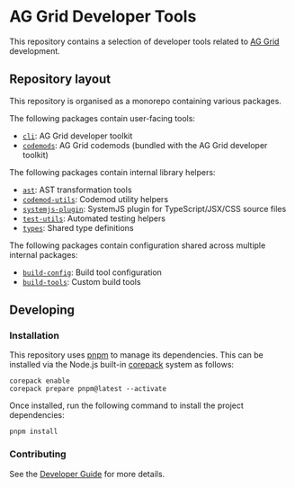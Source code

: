 # AG Grid Developer Tools

This repository contains a selection of developer tools related to [AG Grid](https://github.com/ag-grid/ag-grid) development.

## Repository layout

This repository is organised as a monorepo containing various packages.

The following packages contain user-facing tools:

- [`cli`](./packages/cli/): AG Grid developer toolkit
- [`codemods`](./packages/codemods/): AG Grid codemods (bundled with the AG Grid developer toolkit)

The following packages contain internal library helpers:

- [`ast`](./packages/ast/): AST transformation tools
- [`codemod-utils`](./packages/codemod-utils/): Codemod utility helpers
- [`systemjs-plugin`](./packages/systemjs-plugin/): SystemJS plugin for TypeScript/JSX/CSS source files
- [`test-utils`](./packages/test-utils/): Automated testing helpers
- [`types`](./packages/types/): Shared type definitions

The following packages contain configuration shared across multiple internal packages:

- [`build-config`](./packages/build-config/): Build tool configuration
- [`build-tools`](./packages/build-tools/): Custom build tools

## Developing

### Installation

This repository uses [pnpm](https://pnpm.io/) to manage its dependencies. This can be installed via the Node.js built-in [corepack](https://nodejs.org/api/corepack.html) system as follows:

```
corepack enable
corepack prepare pnpm@latest --activate
```

Once installed, run the following command to install the project dependencies:

```
pnpm install
```

### Contributing

See the [Developer Guide](./DEVELOPER.md) for more details.
